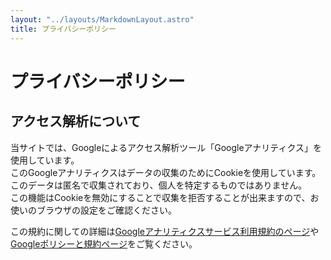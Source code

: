 ```yaml
---
layout: "../layouts/MarkdownLayout.astro"
title: プライバシーポリシー
---
```


# プライバシーポリシー

## アクセス解析について

当サイトでは、Googleによるアクセス解析ツール「Googleアナリティクス」を使用しています。  
このGoogleアナリティクスはデータの収集のためにCookieを使用しています。  
このデータは匿名で収集されており、個人を特定するものではありません。  
この機能はCookieを無効にすることで収集を拒否することが出来ますので、お使いのブラウザの設定をご確認ください。

この規約に関しての詳細は[Googleアナリティクスサービス利用規約のページ](http://www.google.com/analytics/terms/jp.html)や[Googleポリシーと規約ページ](https://policies.google.com/technologies/ads?gl=jp)をご覧ください。
